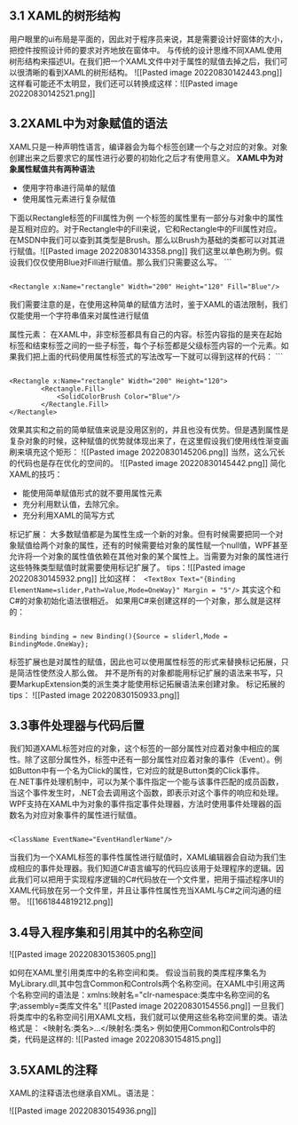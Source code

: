 ## 3.1 XAML的树形结构
用户眼里的ui布局是平面的，因此对于程序员来说，其是需要设计好窗体的大小，把控件按照设计师的要求对齐地放在窗体中。
与传统的设计思维不同XAML使用树形结构来描述UI。在我们把一个XAML文件中对于属性的赋值去掉之后，我们可以很清晰的看到XAML的树形结构。
![[Pasted image 20220830142443.png]]
这样看可能还不太明显，我们还可以转换成这样：![[Pasted image 20220830142521.png]]

## 3.2XAML中为对象赋值的语法
XAML只是一种声明性语言，编译器会为每个标签创建一个与之对应的对象。对象创建出来之后要求它的属性进行必要的初始化之后才有使用意义。
**XAML中为对象属性赋值共有两种语法**
* 使用字符串进行简单的赋值
* 使用属性元素进行复杂赋值

下面以Rectangle标签的Fill属性为例
	一个标签的属性里有一部分与对象中的属性是互相对应的。对于Rectangle中的Fill来说，它和Rectangle中的Fill属性对应。在MSDN中我们可以查到其类型是Brush。那么以Brush为基础的类都可以对其进行赋值。![[Pasted image 20220830143358.png]]
	我们这里以单色刷为例。假设我们仅仅使用Blue对Fill进行赋值。那么我们只需要这么写。
	```
``` XAML

<Rectangle x:Name="rectangle" Width="200" Height="120" Fill="Blue"/>
```

我们需要注意的是，在使用这种简单的赋值方法时，鉴于XAML的语法限制，我们仅能使用一个字符串值来对属性进行赋值

属性元素：
	在XAML中，非空标签都具有自己的内容。标签内容指的是夹在起始标签和结束标签之间的一些子标签，每个子标签都是父级标签内容的一个元素。如果我们把上面的代码使用属性标签式的写法改写一下就可以得到这样的代码：
	```
```XAML

<Rectangle x:Name="rectangle" Width="200" Height="120">
        <Rectangle.Fill>
            <SolidColorBrush Color="Blue"/>
        </Rectangle.Fill>
</Rectangle>
```
效果其实和之前的简单赋值来说是没用区别的，并且也没有优势。但是遇到属性是复杂对象的时候，这种赋值的优势就体现出来了，在这里假设我们使用线性渐变画刷来填充这个矩形：
![[Pasted image 20220830145206.png]]
当然，这么冗长的代码也是存在优化的空间的。
![[Pasted image 20220830145442.png]]
简化XAML的技巧：
* 能使用简单赋值形式的就不要用属性元素
* 充分利用默认值，去除冗余。
* 充分利用XAML的简写方式

标记扩展：
	大多数赋值都是为属性生成一个新的对象。但有时候需要把同一个对象赋值给两个对象的属性，还有的时候需要给对象的属性赋一个null值，WPF甚至允许将一个对象的属性值依赖在其他对象的某个属性上。当需要为对象的属性进行这些特殊类型赋值时就需要使用标记扩展了。
	tips：![[Pasted image 20220830145932.png]]
	比如这样：
	``` <TextBox Text="{Binding ElementName=slider,Path=Value,Mode=OneWay}" Margin = "5"/>```
	其实这个和C#的对象初始化语法很相近。
	如果用C#来创建这样的一个对象，那么就是这样的：
```XAML

Binding binding = new Binding(){Source = sliderl,Mode = BindingMode.OneWay};
```  

标签扩展也是对属性的赋值，因此也可以使用属性标签的形式来替换标记拓展，只是简洁性使然没人那么做。
并不是所有的对象都能用标记扩展的语法来书写，只要MarkupExtension类的派生类才能使用标记拓展语法来创建对象。
标记拓展的tips：
![[Pasted image 20220830150933.png]]

## 3.3事件处理器与代码后置
我们知道XAML标签对应的对象，这个标签的一部分属性对应着对象中相应的属性。除了这部分属性外，标签中还有一部分属性对应着对象的事件（Event）。例如Button中有一个名为Click的属性，它对应的就是Button类的Click事件。
 在.NET事件处理机制中，可以为某个事件指定一个能与该事件匹配的成员函数，当这个事件发生时，.NET会去调用这个函数，即表示对这个事件的响应和处理。WPF支持在XAML中为对象的事件指定事件处理器，方法时使用事件处理器的函数名为对应对象事件的属性进行赋值。
 ```XAML
 
 <ClassName EventName="EventHandlerName"/>
```
当我们为一个XAML标签的事件性属性进行赋值时，XAML编辑器会自动为我们生成相应的事件处理器。我们知道C#语言编写的代码应该用于处理程序的逻辑。因此我们可以把用于实现程序逻辑的C#代码放在一个文件里，把用于描述程序UI的XAML代码放在另一个文件里，并且让事件性属性充当XAML与C#之间沟通的纽带。
![[1661844819212.png]]



## 3.4导入程序集和引用其中的名称空间
![[Pasted image 20220830153605.png]]

如何在XAML里引用类库中的名称空间和类。
假设当前我的类库程序集名为MyLibrary.dll,其中包含Common和Controls两个名称空间。在XAML中引用这两个名称空间的语法是：xmlns:映射名="clr-namespace:类库中名称空间的名字;assembly=类库文件名"
![[Pasted image 20220830154556.png]]
一旦我们将类库中的名称空间引用XAML文档，我们就可以使用这些名称空间里的类。语法格式是：
<映射名:类名>...</映射名:类名>
例如使用Common和Controls中的类，代码是这样的:
![[Pasted image 20220830154815.png]]


## 3.5XAML的注释
XAML的注释语法也继承自XML。语法是：
<!--需要被注释掉的内容-->
![[Pasted image 20220830154936.png]]
